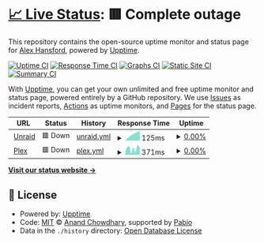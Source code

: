 # [📈 Live Status](https://upptime-test.alexhansford.com): <!--live status--> **🟥 Complete outage**

This repository contains the open-source uptime monitor and status page for [Alex Hansford](http://alexhansford.com), powered by [Upptime](https://github.com/upptime/upptime).

[![Uptime CI](https://github.com/alexhansford/status-upptime/workflows/Uptime%20CI/badge.svg)](https://github.com/alexhansford/status-upptime/actions?query=workflow%3A%22Uptime+CI%22)
[![Response Time CI](https://github.com/alexhansford/status-upptime/workflows/Response%20Time%20CI/badge.svg)](https://github.com/alexhansford/status-upptime/actions?query=workflow%3A%22Response+Time+CI%22)
[![Graphs CI](https://github.com/alexhansford/status-upptime/workflows/Graphs%20CI/badge.svg)](https://github.com/alexhansford/status-upptime/actions?query=workflow%3A%22Graphs+CI%22)
[![Static Site CI](https://github.com/alexhansford/status-upptime/workflows/Static%20Site%20CI/badge.svg)](https://github.com/alexhansford/status-upptime/actions?query=workflow%3A%22Static+Site+CI%22)
[![Summary CI](https://github.com/alexhansford/status-upptime/workflows/Summary%20CI/badge.svg)](https://github.com/alexhansford/status-upptime/actions?query=workflow%3A%22Summary+CI%22)

With [Upptime](https://upptime.js.org), you can get your own unlimited and free uptime monitor and status page, powered entirely by a GitHub repository. We use [Issues](https://github.com/alexhansford/status-upptime/issues) as incident reports, [Actions](https://github.com/alexhansford/status-upptime/actions) as uptime monitors, and [Pages](https://upptime-test.alexhansford.com) for the status page.

<!--start: status pages-->
<!-- This summary is generated by Upptime (https://github.com/upptime/upptime) -->
<!-- Do not edit this manually, your changes will be overwritten -->
<!-- prettier-ignore -->
| URL | Status | History | Response Time | Uptime |
| --- | ------ | ------- | ------------- | ------ |
| <img alt="" src="https://icons.duckduckgo.com/ip3/unraid.thehansfords.co.uk.ico" height="13"> [Unraid](https://unraid.thehansfords.co.uk) | 🟥 Down | [unraid.yml](https://github.com/alexhansford/status-thehansfords/commits/HEAD/history/unraid.yml) | <details><summary><img alt="Response time graph" src="./graphs/unraid/response-time-week.png" height="20"> 125ms</summary><br><a href="https://upptime-test.alexhansford.com/history/unraid"><img alt="Response time 154" src="https://img.shields.io/endpoint?url=https%3A%2F%2Fraw.githubusercontent.com%2Falexhansford%2Fstatus-thehansfords%2FHEAD%2Fapi%2Funraid%2Fresponse-time.json"></a><br><a href="https://upptime-test.alexhansford.com/history/unraid"><img alt="24-hour response time 0" src="https://img.shields.io/endpoint?url=https%3A%2F%2Fraw.githubusercontent.com%2Falexhansford%2Fstatus-thehansfords%2FHEAD%2Fapi%2Funraid%2Fresponse-time-day.json"></a><br><a href="https://upptime-test.alexhansford.com/history/unraid"><img alt="7-day response time 125" src="https://img.shields.io/endpoint?url=https%3A%2F%2Fraw.githubusercontent.com%2Falexhansford%2Fstatus-thehansfords%2FHEAD%2Fapi%2Funraid%2Fresponse-time-week.json"></a><br><a href="https://upptime-test.alexhansford.com/history/unraid"><img alt="30-day response time 154" src="https://img.shields.io/endpoint?url=https%3A%2F%2Fraw.githubusercontent.com%2Falexhansford%2Fstatus-thehansfords%2FHEAD%2Fapi%2Funraid%2Fresponse-time-month.json"></a><br><a href="https://upptime-test.alexhansford.com/history/unraid"><img alt="1-year response time 154" src="https://img.shields.io/endpoint?url=https%3A%2F%2Fraw.githubusercontent.com%2Falexhansford%2Fstatus-thehansfords%2FHEAD%2Fapi%2Funraid%2Fresponse-time-year.json"></a></details> | <details><summary><a href="https://upptime-test.alexhansford.com/history/unraid">0.00%</a></summary><a href="https://upptime-test.alexhansford.com/history/unraid"><img alt="All-time uptime 0.00%" src="https://img.shields.io/endpoint?url=https%3A%2F%2Fraw.githubusercontent.com%2Falexhansford%2Fstatus-thehansfords%2FHEAD%2Fapi%2Funraid%2Fuptime.json"></a><br><a href="https://upptime-test.alexhansford.com/history/unraid"><img alt="24-hour uptime 0.00%" src="https://img.shields.io/endpoint?url=https%3A%2F%2Fraw.githubusercontent.com%2Falexhansford%2Fstatus-thehansfords%2FHEAD%2Fapi%2Funraid%2Fuptime-day.json"></a><br><a href="https://upptime-test.alexhansford.com/history/unraid"><img alt="7-day uptime 0.00%" src="https://img.shields.io/endpoint?url=https%3A%2F%2Fraw.githubusercontent.com%2Falexhansford%2Fstatus-thehansfords%2FHEAD%2Fapi%2Funraid%2Fuptime-week.json"></a><br><a href="https://upptime-test.alexhansford.com/history/unraid"><img alt="30-day uptime 0.00%" src="https://img.shields.io/endpoint?url=https%3A%2F%2Fraw.githubusercontent.com%2Falexhansford%2Fstatus-thehansfords%2FHEAD%2Fapi%2Funraid%2Fuptime-month.json"></a><br><a href="https://upptime-test.alexhansford.com/history/unraid"><img alt="1-year uptime 0.00%" src="https://img.shields.io/endpoint?url=https%3A%2F%2Fraw.githubusercontent.com%2Falexhansford%2Fstatus-thehansfords%2FHEAD%2Fapi%2Funraid%2Fuptime-year.json"></a></details>
| <img alt="" src="https://icons.duckduckgo.com/ip3/plex.thehansfords.co.uk.ico" height="13"> [Plex](https://plex.thehansfords.co.uk) | 🟥 Down | [plex.yml](https://github.com/alexhansford/status-thehansfords/commits/HEAD/history/plex.yml) | <details><summary><img alt="Response time graph" src="./graphs/plex/response-time-week.png" height="20"> 371ms</summary><br><a href="https://upptime-test.alexhansford.com/history/plex"><img alt="Response time 359" src="https://img.shields.io/endpoint?url=https%3A%2F%2Fraw.githubusercontent.com%2Falexhansford%2Fstatus-thehansfords%2FHEAD%2Fapi%2Fplex%2Fresponse-time.json"></a><br><a href="https://upptime-test.alexhansford.com/history/plex"><img alt="24-hour response time 422" src="https://img.shields.io/endpoint?url=https%3A%2F%2Fraw.githubusercontent.com%2Falexhansford%2Fstatus-thehansfords%2FHEAD%2Fapi%2Fplex%2Fresponse-time-day.json"></a><br><a href="https://upptime-test.alexhansford.com/history/plex"><img alt="7-day response time 371" src="https://img.shields.io/endpoint?url=https%3A%2F%2Fraw.githubusercontent.com%2Falexhansford%2Fstatus-thehansfords%2FHEAD%2Fapi%2Fplex%2Fresponse-time-week.json"></a><br><a href="https://upptime-test.alexhansford.com/history/plex"><img alt="30-day response time 359" src="https://img.shields.io/endpoint?url=https%3A%2F%2Fraw.githubusercontent.com%2Falexhansford%2Fstatus-thehansfords%2FHEAD%2Fapi%2Fplex%2Fresponse-time-month.json"></a><br><a href="https://upptime-test.alexhansford.com/history/plex"><img alt="1-year response time 359" src="https://img.shields.io/endpoint?url=https%3A%2F%2Fraw.githubusercontent.com%2Falexhansford%2Fstatus-thehansfords%2FHEAD%2Fapi%2Fplex%2Fresponse-time-year.json"></a></details> | <details><summary><a href="https://upptime-test.alexhansford.com/history/plex">0.00%</a></summary><a href="https://upptime-test.alexhansford.com/history/plex"><img alt="All-time uptime 0.00%" src="https://img.shields.io/endpoint?url=https%3A%2F%2Fraw.githubusercontent.com%2Falexhansford%2Fstatus-thehansfords%2FHEAD%2Fapi%2Fplex%2Fuptime.json"></a><br><a href="https://upptime-test.alexhansford.com/history/plex"><img alt="24-hour uptime 0.00%" src="https://img.shields.io/endpoint?url=https%3A%2F%2Fraw.githubusercontent.com%2Falexhansford%2Fstatus-thehansfords%2FHEAD%2Fapi%2Fplex%2Fuptime-day.json"></a><br><a href="https://upptime-test.alexhansford.com/history/plex"><img alt="7-day uptime 0.00%" src="https://img.shields.io/endpoint?url=https%3A%2F%2Fraw.githubusercontent.com%2Falexhansford%2Fstatus-thehansfords%2FHEAD%2Fapi%2Fplex%2Fuptime-week.json"></a><br><a href="https://upptime-test.alexhansford.com/history/plex"><img alt="30-day uptime 0.00%" src="https://img.shields.io/endpoint?url=https%3A%2F%2Fraw.githubusercontent.com%2Falexhansford%2Fstatus-thehansfords%2FHEAD%2Fapi%2Fplex%2Fuptime-month.json"></a><br><a href="https://upptime-test.alexhansford.com/history/plex"><img alt="1-year uptime 0.00%" src="https://img.shields.io/endpoint?url=https%3A%2F%2Fraw.githubusercontent.com%2Falexhansford%2Fstatus-thehansfords%2FHEAD%2Fapi%2Fplex%2Fuptime-year.json"></a></details>

<!--end: status pages-->

[**Visit our status website →**](https://upptime-test.alexhansford.com)

## 📄 License

- Powered by: [Upptime](https://github.com/upptime/upptime)
- Code: [MIT](./LICENSE) © [Anand Chowdhary](https://anandchowdhary.com), supported by [Pabio](https://pabio.com)
- Data in the `./history` directory: [Open Database License](https://opendatacommons.org/licenses/odbl/1-0/)
